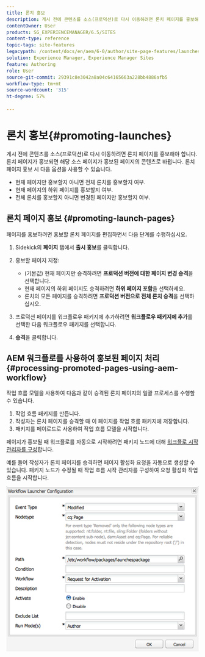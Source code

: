 ```yaml
---
title: 론치 홍보
description: 게시 전에 콘텐츠를 소스(프로덕션)로 다시 이동하려면 론치 페이지를 홍보해야 합니다. 론치 페이지가 홍보되면 소스 페이지의 해당 페이지가 홍보된 페이지의 콘텐츠로 바뀝니다.
contentOwner: User
products: SG_EXPERIENCEMANAGER/6.5/SITES
content-type: reference
topic-tags: site-features
legacypath: /content/docs/en/aem/6-0/author/site-page-features/launches
solution: Experience Manager, Experience Manager Sites
feature: Authoring
role: User
source-git-commit: 29391c8e3042a8a04c64165663a228bb4886afb5
workflow-type: tm+mt
source-wordcount: '315'
ht-degree: 57%

---
```


# 론치 홍보{#promoting-launches}

게시 전에 콘텐츠를 소스(프로덕션)로 다시 이동하려면 론치 페이지를 홍보해야 합니다. 론치 페이지가 홍보되면 해당 소스 페이지가 홍보된 페이지의 콘텐츠로 바뀝니다. 론치 페이지 홍보 시 다음 옵션을 사용할 수 있습니다.

* 현재 페이지만 홍보할지 아니면 전체 론치를 홍보할지 여부.
* 현재 페이지의 하위 페이지를 홍보할지 여부.
* 전체 론치를 홍보할지 아니면 변경된 페이지만 홍보할지 여부.

## 론치 페이지 홍보 {#promoting-launch-pages}

페이지를 홍보하려면 홍보할 론치 페이지를 편집하면서 다음 단계를 수행하십시오.

1. Sidekick의 **페이지** 탭에서 **출시 홍보**&#x200B;를 클릭합니다.
1. 홍보할 페이지 지정:

   * (기본값) 현재 페이지만 승격하려면 **프로덕션 버전에 대한 페이지 변경 승격**&#x200B;을 선택합니다.
   * 현재 페이지의 하위 페이지도 승격하려면 **하위 페이지 포함**&#x200B;을 선택하세요.
   * 론치의 모든 페이지를 승격하려면 **프로덕션 버전으로 전체 론치 승격**&#x200B;을 선택하십시오.

1. 프로덕션 페이지를 워크플로우 패키지에 추가하려면 **워크플로우 패키지에 추가**&#x200B;를 선택한 다음 워크플로우 패키지를 선택합니다.
1. **승격**&#x200B;을 클릭합니다.

## AEM 워크플로를 사용하여 홍보된 페이지 처리 {#processing-promoted-pages-using-aem-workflow}

작업 흐름 모델을 사용하여 다음과 같이 승격된 론치 페이지의 일괄 프로세스를 수행할 수 있습니다.

1. 작업 흐름 패키지를 만듭니다.
1. 작성자는 론치 페이지를 승격할 때 이 페이지를 작업 흐름 패키지에 저장합니다.
1. 패키지를 페이로드로 사용하여 작업 흐름 모델을 시작합니다.

페이지가 홍보될 때 워크플로를 자동으로 시작하려면 패키지 노드에 대해 [워크플로 시작 관리자를 구성](/help/sites-administering/workflows-starting.md#workflows-launchers)합니다.

예를 들어 작성자가 론치 페이지를 승격하면 페이지 활성화 요청을 자동으로 생성할 수 있습니다. 패키지 노드가 수정될 때 작업 흐름 시작 관리자를 구성하여 요청 활성화 작업 흐름을 시작합니다.

![chlimage_1-136](assets/chlimage_1-136.png)
